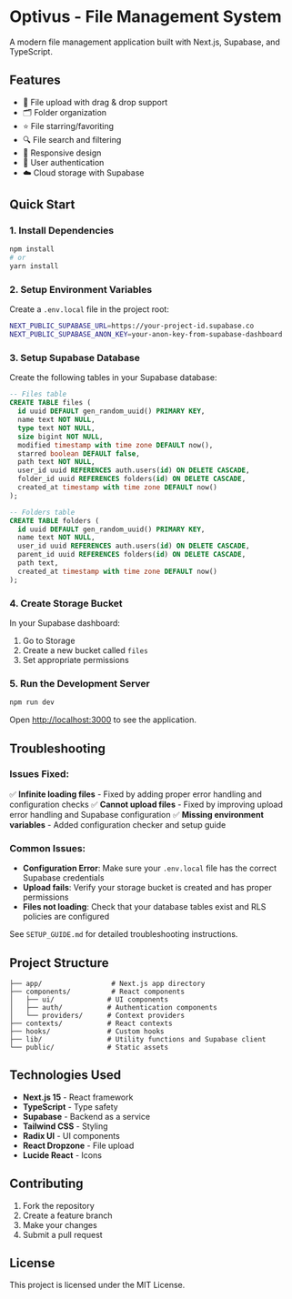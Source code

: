 # Optivus - File Management System

A modern file management application built with Next.js, Supabase, and TypeScript.

## Features

- 📁 File upload with drag & drop support
- 🗂️ Folder organization
- ⭐ File starring/favoriting
- 🔍 File search and filtering
- 📱 Responsive design
- 🔐 User authentication
- ☁️ Cloud storage with Supabase

## Quick Start

### 1. Install Dependencies

```bash
npm install
# or
yarn install
```

### 2. Setup Environment Variables

Create a `.env.local` file in the project root:

```bash
NEXT_PUBLIC_SUPABASE_URL=https://your-project-id.supabase.co
NEXT_PUBLIC_SUPABASE_ANON_KEY=your-anon-key-from-supabase-dashboard
```

### 3. Setup Supabase Database

Create the following tables in your Supabase database:

```sql
-- Files table
CREATE TABLE files (
  id uuid DEFAULT gen_random_uuid() PRIMARY KEY,
  name text NOT NULL,
  type text NOT NULL,
  size bigint NOT NULL,
  modified timestamp with time zone DEFAULT now(),
  starred boolean DEFAULT false,
  path text NOT NULL,
  user_id uuid REFERENCES auth.users(id) ON DELETE CASCADE,
  folder_id uuid REFERENCES folders(id) ON DELETE CASCADE,
  created_at timestamp with time zone DEFAULT now()
);

-- Folders table
CREATE TABLE folders (
  id uuid DEFAULT gen_random_uuid() PRIMARY KEY,
  name text NOT NULL,
  user_id uuid REFERENCES auth.users(id) ON DELETE CASCADE,
  parent_id uuid REFERENCES folders(id) ON DELETE CASCADE,
  path text,
  created_at timestamp with time zone DEFAULT now()
);
```

### 4. Create Storage Bucket

In your Supabase dashboard:
1. Go to Storage
2. Create a new bucket called `files`
3. Set appropriate permissions

### 5. Run the Development Server

```bash
npm run dev
```

Open [http://localhost:3000](http://localhost:3000) to see the application.

## Troubleshooting

### Issues Fixed:

✅ **Infinite loading files** - Fixed by adding proper error handling and configuration checks
✅ **Cannot upload files** - Fixed by improving upload error handling and Supabase configuration
✅ **Missing environment variables** - Added configuration checker and setup guide

### Common Issues:

- **Configuration Error**: Make sure your `.env.local` file has the correct Supabase credentials
- **Upload fails**: Verify your storage bucket is created and has proper permissions
- **Files not loading**: Check that your database tables exist and RLS policies are configured

See `SETUP_GUIDE.md` for detailed troubleshooting instructions.

## Project Structure

```
├── app/                 # Next.js app directory
├── components/          # React components
│   ├── ui/             # UI components
│   ├── auth/           # Authentication components
│   └── providers/      # Context providers
├── contexts/           # React contexts
├── hooks/              # Custom hooks
├── lib/                # Utility functions and Supabase client
└── public/             # Static assets
```

## Technologies Used

- **Next.js 15** - React framework
- **TypeScript** - Type safety
- **Supabase** - Backend as a service
- **Tailwind CSS** - Styling
- **Radix UI** - UI components
- **React Dropzone** - File upload
- **Lucide React** - Icons

## Contributing

1. Fork the repository
2. Create a feature branch
3. Make your changes
4. Submit a pull request

## License

This project is licensed under the MIT License.
